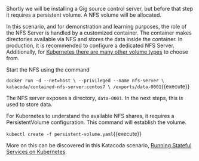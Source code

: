 Shortly we will be installing a Gig source control server, but before that step it requires a persistent volume. A NFS volume will be allocated.

In this scenario, and for demonstration and learning purposes, the role of the NFS Server is handled by a customized container. The container makes directories available via NFS and stores the data inside the container. In production, it is recommended to configure a dedicated NFS Server. Additionally, for [Kubernetes there are many other volume types](https://kubernetes.io/docs/concepts/storage/volumes/) to choose from. 

Start the NFS using the command

`docker run -d --net=host \
   --privileged --name nfs-server \
   katacoda/contained-nfs-server:centos7 \
   /exports/data-0001`{{execute}}

The NFS server exposes a directory, `data-0001`. In the next steps, this is used to store data.

For Kubernetes to understand the available NFS shares, it requires a PersistentVolume configuration. This command will establish the volume.

`kubectl create -f persistent-volume.yaml`{{execute}}

More on this can be discovered in this Katacoda scenario, [Running Stateful Services on Kubernetes](https://www.katacoda.com/courses/kubernetes/storage-introduction).
